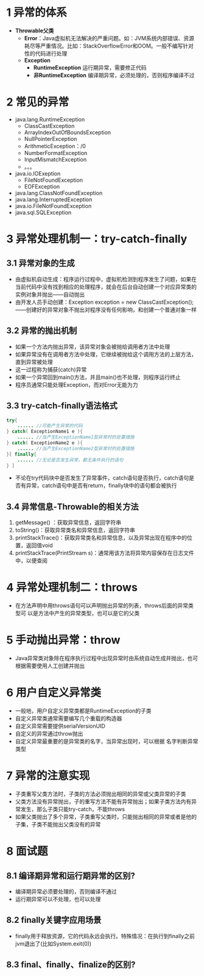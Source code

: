 # 1  异常的体系

- **Throwable父类**
  - **Error**：Java虚拟机无法解决的严重问题。如：JVM系统内部错误、资源耗尽等严重情况。比如：StackOverflowError和OOM。一般不编写针对性的代码进行处理
  - **Exception**
    - **RuntimeException** 运行期异常，需要修正代码
    - **非RuntimeException** 编译期异常，必须处理的，否则程序编译不过

# 2 常见的异常

- java.lang.RuntimeException
  - ClassCastException
  - ArrayIndexOutOfBoundsException
  - NullPointerException
  - ArithmeticException：/0
  - NumberFormatException
  - InputMismatchException
  - 。。。
- java.io.IOExeption
  - FileNotFoundException
  - EOFException
- java.lang.ClassNotFoundException
- java.lang.InterruptedException
- java.io.FileNotFoundException
- java.sql.SQLException

# 3 异常处理机制一：try-catch-finally

## 3.1 异常对象的生成

- 由虚拟机自动生成：程序运行过程中，虚拟机检测到程序发生了问题，如果在当前代码中没有找到相应的处理程序，就会在后台自动创建一个对应异常类的实例对象并抛出——自动抛出
- 由开发人员手动创建：Exception exception = new ClassCastException();——创建好的异常对象不抛出对程序没有任何影响，和创建一个普通对象一样

## 3.2 异常的抛出机制

- 如果一个方法内抛出异常，该异常对象会被抛给调用者方法中处理
- 如果异常没有在调用者方法中处理，它继续被抛给这个调用方法的上层方法，直到异常被处理
- 这一过程称为捕获(catch)异常
- 如果一个异常回到main()方法，并且main()也不处理，则程序运行终止
- 程序员通常只能处理Exception，而对Error无能为力

## 3.3 try-catch-finally语法格式

```java
try{
	...... //可能产生异常的代码
} catch( ExceptionName1 e ){
	...... //当产生ExceptionName1型异常时的处置措施
} catch( ExceptionName2 e ){
	...... //当产生ExceptionName2型异常时的处置措施
}[ finally{
	...... //无论是否发生异常，都无条件执行的语句
} ]
```

- 不论在try代码块中是否发生了异常事件，catch语句是否执行，catch语句是否有异常，catch语句中是否有return，finally块中的语句都会被执行

## 3.4 异常信息-Throwable的相关方法

1. getMessage() ：获取异常信息，返回字符串
2. toString()：获取异常类名和异常信息，返回字符串
3. printStackTrace()：获取异常类名和异常信息，以及异常出现在程序中的位置，返回值void
4. printStackTrace(PrintStream s)：通常用该方法将异常内容保存在日志文件中，以便查阅 

# 4 异常处理机制二：throws

- 在方法声明中用throws语句可以声明抛出异常的列表，throws后面的异常类型可
  以是方法中产生的异常类型，也可以是它的父类

# 5 手动抛出异常：throw

- Java异常类对象除在程序执行过程中出现异常时由系统自动生成并抛出，也可根据需要使用人工创建并抛出

# 6 用户自定义异常类

- 一般地，用户自定义异常类都是RuntimeException的子类
- 自定义异常类通常需要编写几个重载的构造器
- 自定义异常需要提供serialVersionUID
- 自定义的异常通过throw抛出
- 自定义异常最重要的是异常类的名字，当异常出现时，可以根据
  名字判断异常类型

# 7 异常的注意实现

- 子类重写父类方法时，子类的方法必须抛出相同的异常或父类异常的子类
- 父类方法没有异常抛出，子的重写方法不能有异常抛出；如果子类方法内有异常发生，那么子类只能try-catch，不能throws
- 如果父类抛出了多个异常，子类重写父类时，只能抛出相同的异常或者是他的子集，子类不能抛出父类没有的异常

# 8 面试题

## 8.1 编译期异常和运行期异常的区别?

- 编译期异常必须要处理的，否则编译不通过
- 运行期异常可以不处理，也可以处理

## 8.2 finally关键字应用场景

- finally用于释放资源，它的代码永远会执行。特殊情况：在执行到finally之前jvm退出了(比如System.exit(0))

## 8.3 final、finally、finalize的区别?







